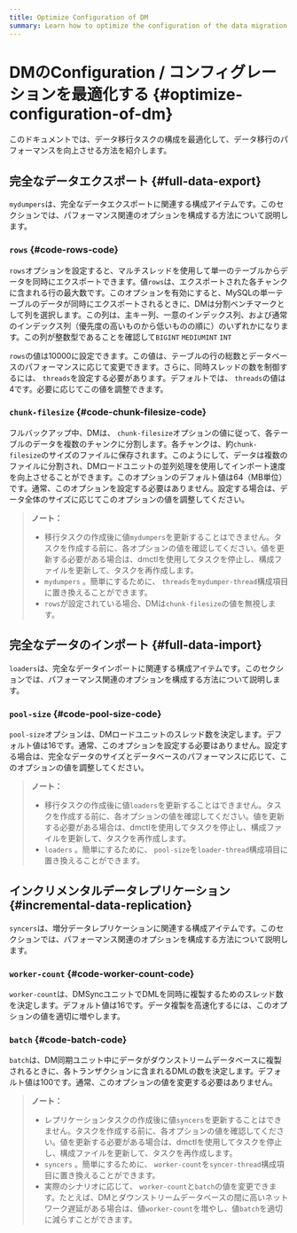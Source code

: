 ```yaml
---
title: Optimize Configuration of DM
summary: Learn how to optimize the configuration of the data migration task to improve the performance of data migration.
---
```


# DMのConfiguration / コンフィグレーションを最適化する {#optimize-configuration-of-dm}

このドキュメントでは、データ移行タスクの構成を最適化して、データ移行のパフォーマンスを向上させる方法を紹介します。

## 完全なデータエクスポート {#full-data-export}

`mydumpers`は、完全なデータエクスポートに関連する構成アイテムです。このセクションでは、パフォーマンス関連のオプションを構成する方法について説明します。

### <code>rows</code> {#code-rows-code}

`rows`オプションを設定すると、マルチスレッドを使用して単一のテーブルからデータを同時にエクスポートできます。値`rows`は、エクスポートされた各チャンクに含まれる行の最大数です。このオプションを有効にすると、MySQLの単一テーブルのデータが同時にエクスポートされるときに、DMは分割ベンチマークとして列を選択します。この列は、主キー列、一意のインデックス列、および通常のインデックス列（優先度の高いものから低いものの順に）のいずれかになります。この列が整数型であることを確認して`BIGINT` `MEDIUMINT` `INT`

`rows`の値は10000に設定できます。この値は、テーブルの行の総数とデータベースのパフォーマンスに応じて変更できます。さらに、同時スレッドの数を制御するには、 `threads`を設定する必要があります。デフォルトでは、 `threads`の値は4です。必要に応じてこの値を調整できます。

### <code>chunk-filesize</code> {#code-chunk-filesize-code}

フルバックアップ中、DMは、 `chunk-filesize`オプションの値に従って、各テーブルのデータを複数のチャンクに分割します。各チャンクは、約`chunk-filesize`のサイズのファイルに保存されます。このようにして、データは複数のファイルに分割され、DMロードユニットの並列処理を使用してインポート速度を向上させることができます。このオプションのデフォルト値は64（MB単位）です。通常、このオプションを設定する必要はありません。設定する場合は、データ全体のサイズに応じてこのオプションの値を調整してください。

> **ノート：**
>
> -   移行タスクの作成後に値`mydumpers`を更新することはできません。タスクを作成する前に、各オプションの値を確認してください。値を更新する必要がある場合は、dmctlを使用してタスクを停止し、構成ファイルを更新して、タスクを再作成します。
> -   `mydumpers` 。簡単にするために、 `threads`を`mydumper-thread`構成項目に置き換えることができます。
> -   `rows`が設定されている場合、DMは`chunk-filesize`の値を無視します。

## 完全なデータのインポート {#full-data-import}

`loaders`は、完全なデータインポートに関連する構成アイテムです。このセクションでは、パフォーマンス関連のオプションを構成する方法について説明します。

### <code>pool-size</code> {#code-pool-size-code}

`pool-size`オプションは、DMロードユニットのスレッド数を決定します。デフォルト値は16です。通常、このオプションを設定する必要はありません。設定する場合は、完全なデータのサイズとデータベースのパフォーマンスに応じて、このオプションの値を調整してください。

> **ノート：**
>
> -   移行タスクの作成後に値`loaders`を更新することはできません。タスクを作成する前に、各オプションの値を確認してください。値を更新する必要がある場合は、dmctlを使用してタスクを停止し、構成ファイルを更新して、タスクを再作成します。
> -   `loaders` 。簡単にするために、 `pool-size`を`loader-thread`構成項目に置き換えることができます。

## インクリメンタルデータレプリケーション {#incremental-data-replication}

`syncers`は、増分データレプリケーションに関連する構成アイテムです。このセクションでは、パフォーマンス関連のオプションを構成する方法について説明します。

### <code>worker-count</code> {#code-worker-count-code}

`worker-count`は、DMSyncユニットでDMLを同時に複製するためのスレッド数を決定します。デフォルト値は16です。データ複製を高速化するには、このオプションの値を適切に増やします。

### <code>batch</code> {#code-batch-code}

`batch`は、DM同期ユニット中にデータがダウンストリームデータベースに複製されるときに、各トランザクションに含まれるDMLの数を決定します。デフォルト値は100です。通常、このオプションの値を変更する必要はありません。

> **ノート：**
>
> -   レプリケーションタスクの作成後に値`syncers`を更新することはできません。タスクを作成する前に、各オプションの値を確認してください。値を更新する必要がある場合は、dmctlを使用してタスクを停止し、構成ファイルを更新して、タスクを再作成します。
> -   `syncers` 。簡単にするために、 `worker-count`を`syncer-thread`構成項目に置き換えることができます。
> -   実際のシナリオに応じて、 `worker-count`と`batch`の値を変更できます。たとえば、DMとダウンストリームデータベースの間に高いネットワーク遅延がある場合は、値`worker-count`を増やし、値`batch`を適切に減らすことができます。
